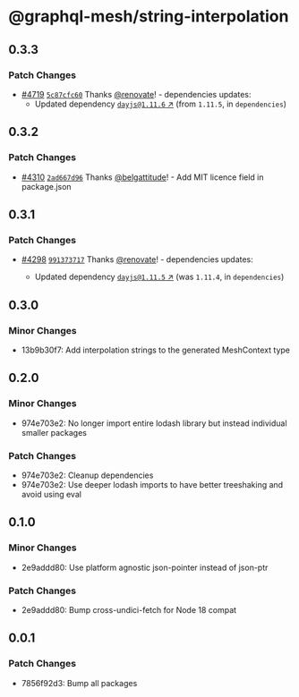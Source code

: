 # @graphql-mesh/string-interpolation

## 0.3.3

### Patch Changes

- [#4719](https://github.com/Urigo/graphql-mesh/pull/4719)
  [`5c87cfc60`](https://github.com/Urigo/graphql-mesh/commit/5c87cfc60501213e8701482b093490ec1a5fce23)
  Thanks [@renovate](https://github.com/apps/renovate)! - dependencies updates:
  - Updated dependency [`dayjs@1.11.6` ↗︎](https://www.npmjs.com/package/dayjs/v/1.11.6) (from
    `1.11.5`, in `dependencies`)

## 0.3.2

### Patch Changes

- [#4310](https://github.com/Urigo/graphql-mesh/pull/4310)
  [`2ad667d96`](https://github.com/Urigo/graphql-mesh/commit/2ad667d964545ed47170cfa4f9393282edc2073b)
  Thanks [@belgattitude](https://github.com/belgattitude)! - Add MIT licence field in package.json

## 0.3.1

### Patch Changes

- [#4298](https://github.com/Urigo/graphql-mesh/pull/4298)
  [`991373717`](https://github.com/Urigo/graphql-mesh/commit/99137371708b7fe12b32dfcfe93d535507a7f968)
  Thanks [@renovate](https://github.com/apps/renovate)! - dependencies updates:

  - Updated dependency [`dayjs@1.11.5` ↗︎](https://www.npmjs.com/package/dayjs/v/1.11.5) (was
    `1.11.4`, in `dependencies`)

## 0.3.0

### Minor Changes

- 13b9b30f7: Add interpolation strings to the generated MeshContext type

## 0.2.0

### Minor Changes

- 974e703e2: No longer import entire lodash library but instead individual smaller packages

### Patch Changes

- 974e703e2: Cleanup dependencies
- 974e703e2: Use deeper lodash imports to have better treeshaking and avoid using eval

## 0.1.0

### Minor Changes

- 2e9addd80: Use platform agnostic json-pointer instead of json-ptr

### Patch Changes

- 2e9addd80: Bump cross-undici-fetch for Node 18 compat

## 0.0.1

### Patch Changes

- 7856f92d3: Bump all packages
